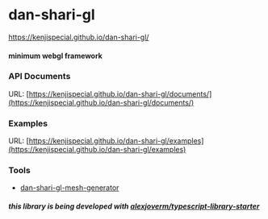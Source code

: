 # dan-shari-gl

https://kenjispecial.github.io/dan-shari-gl/

#### minimum webgl framework

### API Documents

URL: [https://kenjispecial.github.io/dan-shari-gl/documents/](https://kenjispecial.github.io/dan-shari-gl/documents/)

### Examples

URL: [https://kenjispecial.github.io/dan-shari-gl/examples](https://kenjispecial.github.io/dan-shari-gl/examples)

### Tools

-   [dan-shari-gl-mesh-generator](https://github.com/kenjiSpecial/dan-shari-gl-mesh-generator)

##### this library is being developed with [alexjoverm/typescript-library-starter](alexjoverm/typescript-library-starter)
